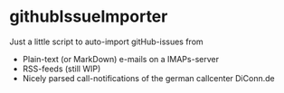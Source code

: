 # githubIssueImporter

Just a little script to auto-import gitHub-issues from

* Plain-text (or MarkDown) e-mails on a IMAPs-server
* RSS-feeds (still WIP)
* Nicely parsed call-notifications of the german callcenter DiConn.de
